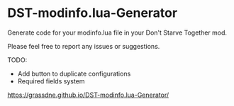 # DST-modinfo.lua-Generator
Generate code for your modinfo.lua file in your Don't Starve Together mod.

Please feel free to report any issues or suggestions.

TODO:
  - Add button to duplicate configurations
  - Required fields system

https://grassdne.github.io/DST-modinfo.lua-Generator/
